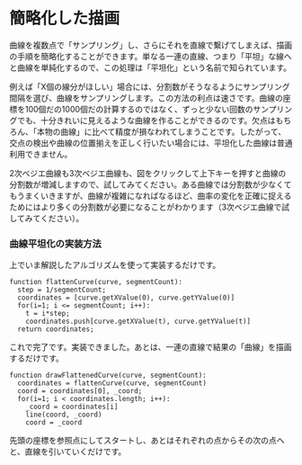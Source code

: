 # 簡略化した描画

曲線を複数点で「サンプリング」し、さらにそれを直線で繫げてしまえば、描画の手順を簡略化することができます。単なる一連の直線、つまり「平坦」な線へと曲線を単純化するので、この処理は「平坦化」という名前で知られています。

例えば「X個の線分がほしい」場合には、分割数がそうなるようにサンプリング間隔を選び、曲線をサンプリングします。この方法の利点は速さです。曲線の座標を100個だの1000個だの計算するのではなく、ずっと少ない回数のサンプリングでも、十分きれいに見えるような曲線を作ることができるのです。欠点はもちろん、「本物の曲線」に比べて精度が損なわれてしまうことです。したがって、交点の検出や曲線の位置揃えを正しく行いたい場合には、平坦化した曲線は普通利用できません。

<graphics-element title="2次ベジエ曲線の平坦化" src="./quadratic.js"></graphics-element>
<graphics-element title="3次ベジエ曲線の平坦化" src="./cubic.js"></graphics-element>

2次ベジエ曲線も3次ベジエ曲線も、図をクリックして上下キーを押すと曲線の分割数が増減しますので、試してみてください。ある曲線では分割数が少なくてもうまくいきますが、曲線が複雑になればなるほど、曲率の変化を正確に捉えるためにはより多くの分割数が必要になることがわかります（3次ベジエ曲線で試してみてください）。

<div class="howtocode">

### 曲線平坦化の実装方法

上でいま解説したアルゴリズムを使って実装するだけです。

```
function flattenCurve(curve, segmentCount):
  step = 1/segmentCount;
  coordinates = [curve.getXValue(0), curve.getYValue(0)]
  for(i=1; i <= segmentCount; i++):
    t = i*step;
    coordinates.push[curve.getXValue(t), curve.getYValue(t)]
  return coordinates;
```

これで完了です。実装できました。あとは、一連の直線で結果の「曲線」を描画するだけです。

```
function drawFlattenedCurve(curve, segmentCount):
  coordinates = flattenCurve(curve, segmentCount)
  coord = coordinates[0], _coord;
  for(i=1; i < coordinates.length; i++):
    _coord = coordinates[i]
    line(coord, _coord)
    coord = _coord
```

先頭の座標を参照点にしてスタートし、あとはそれぞれの点からその次の点へと、直線を引いていくだけです。

</div>
